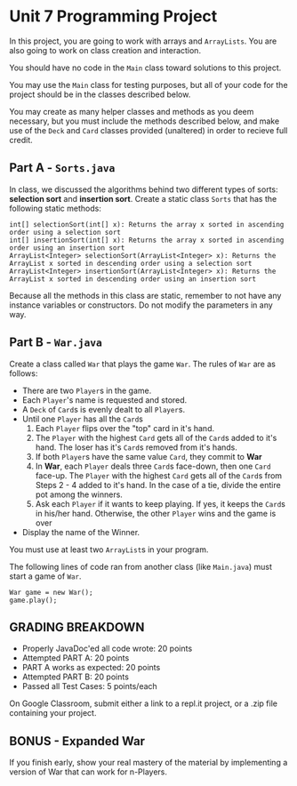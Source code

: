 # Unit 7 Programming Project

In this project, you are going to work with arrays and `ArrayLists`. You are also going to work on class creation and interaction.

You should have no code in the `Main` class toward solutions to this project.

You may use the `Main` class for testing purposes, but all of your code for the project should be in the classes described below.

You may create as many helper classes and methods as you deem necessary, but you must include the methods described below, and make use of the `Deck` and `Card` classes provided (unaltered) in order to recieve full credit.

## Part A - `Sorts.java`

In class, we discussed the algorithms behind two different types of sorts: **selection sort** and **insertion sort**. Create a static class `Sorts` that has the following static methods:

    int[] selectionSort(int[] x): Returns the array x sorted in ascending order using a selection sort
    int[] insertionSort(int[] x): Returns the array x sorted in ascending order using an insertion sort
    ArrayList<Integer> selectionSort(ArrayList<Integer> x): Returns the ArrayList x sorted in descending order using a selection sort
    ArrayList<Integer> insertionSort(ArrayList<Integer> x): Returns the ArrayList x sorted in descending order using an insertion sort

Because all the methods in this class are static, remember to not have any instance variables or constructors. Do not modify the parameters in any way.

## Part B - `War.java`

Create a class called `War` that plays the game `War`. The rules of `War` are as follows:

- There are two `Player`s in the game.
- Each `Player`'s name is requested and stored.
- A `Deck` of `Card`s is evenly dealt to all `Player`s.
- Until one `Player` has all the `Card`s
    1. Each `Player` flips over the "top" card in it's hand.
    2. The `Player` with the highest `Card` gets all of the `Card`s added to it's hand. The loser has it's `Card`s removed from it's hands.
    3. If both `Player`s have the same value `Card`, they commit to **War**
    4. In **War**, each `Player` deals three `Card`s face-down, then one `Card` face-up.
    The `Player` with the highest `Card` gets all of the `Card`s from Steps 2 - 4 added to it's hand.
    In the case of a tie, divide the entire pot among the winners.
    5. Ask each `Player` if it wants to keep playing. If yes, it keeps the `Card`s in his/her hand. Otherwise, the other `Player` wins and the game is over
- Display the name of the Winner.

You must use at least two `ArrayList`s in your program.

The following lines of code ran from another class (like `Main.java`) must start a game of `War`.

    War game = new War();
    game.play();

## GRADING BREAKDOWN

- Properly JavaDoc'ed all code wrote: 20 points
- Attempted PART A: 20 points
- PART A works as expected: 20 points
- Attempted PART B: 20 points
- Passed all Test Cases: 5 points/each

On Google Classroom, submit either a link to a repl.it project, or a .zip file containing your project.

## **BONUS - Expanded War**

If you finish early, show your real mastery of the material by implementing a version of War that can work for n-Players.
